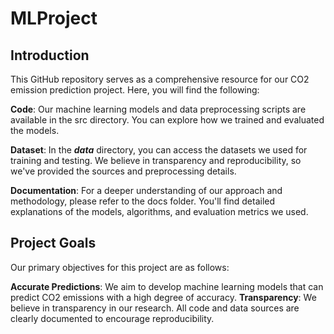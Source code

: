 # MLProject

## Introduction

This GitHub repository serves as a comprehensive resource for our CO2 emission prediction project. Here, you will find the following:

**Code**: Our machine learning models and data preprocessing scripts are available in the src directory. You can explore how we trained and evaluated the models.

**Dataset**: In the ***data*** directory, you can access the datasets we used for training and testing. We believe in transparency and reproducibility, so we've provided the sources and preprocessing details.

**Documentation**: For a deeper understanding of our approach and methodology, please refer to the docs folder. You'll find detailed explanations of the models, algorithms, and evaluation metrics we used.

## Project Goals

Our primary objectives for this project are as follows:

**Accurate Predictions**: We aim to develop machine learning models that can predict CO2 emissions with a high degree of accuracy.
**Transparency**: We believe in transparency in our research. All code and data sources are clearly documented to encourage reproducibility.
